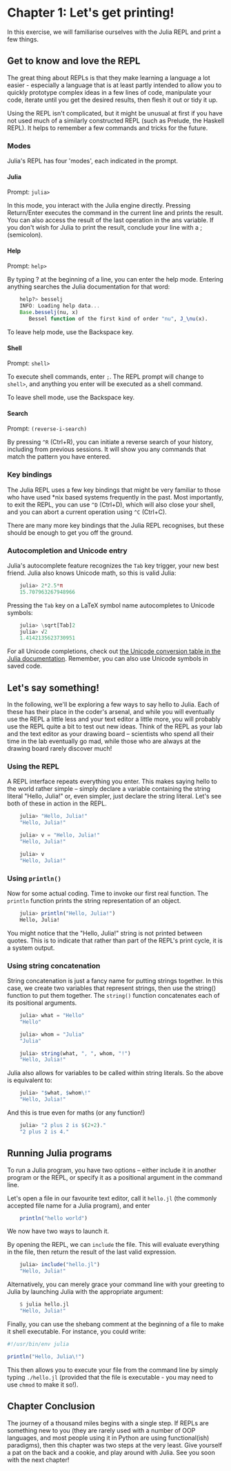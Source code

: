 # Chapter 1: Let's get printing!

In this exercise, we will familiarise ourselves with the Julia REPL and print a few things.

## Get to know and love the REPL

The great thing about REPLs is that they make learning a language a lot easier - especially a language that is at least partly intended to allow you to quickly prototype complex ideas in a few lines of code, manipulate your code, iterate until you get the desired results, then flesh it out or tidy it up.

Using the REPL isn't complicated, but it might be unusual at first if you have not used much of a similarly constructed REPL (such as Prelude, the Haskell REPL). It helps to remember a few commands and tricks for the future.

### Modes

Julia's REPL has four 'modes', each indicated in the prompt.

#### Julia

Prompt: `julia>`

In this mode, you interact with the Julia engine directly. Pressing Return/Enter executes the command in the current line and prints the result. You can also access the result of the last operation in the ans variable. If you don't wish for Julia to print the result, conclude your line with a ; (semicolon).

#### Help

Prompt: `help>`

By typing ? at the beginning of a line, you can enter the help mode. Entering anything searches the Julia documentation for that word:

```julia
    help?> besselj
    INFO: Loading help data...
    Base.besselj(nu, x)
       Bessel function of the first kind of order "nu", J_\nu(x).
```

To leave help mode, use the Backspace key.

#### Shell

Prompt: `shell>`

To execute shell commands, enter `;`. The REPL prompt will change to `shell>`, and anything you enter will be executed as a shell command.

To leave shell mode, use the Backspace key.

#### Search

Prompt: `(reverse-i-search)`

By pressing `^R` (Ctrl+R), you can initiate a reverse search of your history, including from previous sessions. It will show you any commands that match the pattern you have entered.

### Key bindings

The Julia REPL uses a few key bindings that might be very familiar to those who have used *nix based systems frequently in the past. Most importantly, to exit the REPL, you can use `^D` (Ctrl+D), which will also close your shell, and you can abort a current operation using `^C` (Ctrl+C).

There are many more key bindings that the Julia REPL recognises, but these should be enough to get you off the ground.

### Autocompletion and Unicode entry

Julia's autocomplete feature recognizes the `Tab` key trigger, your new best friend. Julia also knows Unicode math, so this is valid Julia:

```julia
    julia> 2*2.5*π
    15.707963267948966
```

Pressing the `Tab` key on a LaTeX symbol name autocompletes to Unicode symbols:

```julia
    julia> \sqrt[Tab]2
    julia> √2
    1.4142135623730951
```

For all Unicode completions, check out [the Unicode conversion table in the Julia documentation](https://docs.julialang.org/en/latest/manual/unicode-input/#Unicode-Input-1). Remember, you can also use Unicode symbols in saved code.

## Let's say something!

In the following, we'll be exploring a few ways to say hello to Julia. Each of these has their place in the coder's arsenal, and while you will eventually use the REPL a little less and your text editor a little more, you will probably use the REPL quite a bit to test out new ideas. Think of the REPL as your lab and the text editor as your drawing board – scientists who spend all their time in the lab eventually go mad, while those who are always at the drawing board rarely discover much!

### Using the REPL

A REPL interface repeats everything you enter. This makes saying hello to the world rather simple – simply declare a variable containing the string literal "Hello, Julia!" or, even simpler, just declare the string literal. Let's see both of these in action in the REPL.

```julia
    julia> "Hello, Julia!"
    "Hello, Julia!"

    julia> v = "Hello, Julia!"
    "Hello, Julia!"

    julia> v
    "Hello, Julia!"
```

### Using `println()`

Now for some actual coding. Time to invoke our first real function. The `println` function prints the string representation of an object.

```julia
    julia> println("Hello, Julia!")
    Hello, Julia!
```

You might notice that the "Hello, Julia!" string is not printed between quotes. This is to indicate that rather than part of the REPL's print cycle, it is a system output.

### Using string concatenation

String concatenation is just a fancy name for putting strings together. In this case, we create two variables that represent strings, then use the string() function to put them together. The `string()` function concatenates each of its positional arguments.

```julia
    julia> what = "Hello"
    "Hello"

    julia> whom = "Julia"
    "Julia"

    julia> string(what, ", ", whom, "!")
    "Hello, Julia!"
```

Julia also allows for variables to be called within string literals. So the above is equivalent to:

```julia
    julia> "$what, $whom\!"
    "Hello, Julia!"
```

And this is true even for maths (or any function!)

```julia
    julia> "2 plus 2 is $(2+2)."
    "2 plus 2 is 4."
```

## Running Julia programs

To run a Julia program, you have two options – either include it in another program or the REPL, or specify it as a positional argument in the command line.

Let's open a file in our favourite text editor, call it `hello.jl` (the commonly accepted file name for a Julia program), and enter

```julia
	println("hello world")
```

We now have two ways to launch it.

By opening the REPL, we can `include` the file. This will evaluate everything in the file, then return the result of the last valid expression.

```julia
	julia> include("hello.jl")
	"Hello, Julia!"
```

Alternatively, you can merely grace your command line with your greeting to Julia by launching Julia with the appropriate argument:

```julia
    $ julia hello.jl
	"Hello, Julia!"
```

Finally, you can use the shebang comment at the beginning of a file to make it shell executable. For instance, you could write:

```julia
#!/usr/bin/env julia

println("Hello, Julia\!")
```

This then allows you to execute your file from the command line by simply typing `./hello.jl` (provided that the file is executable - you may need to use `chmod` to make it so!).


## Chapter Conclusion

The journey of a thousand miles begins with a single step. If REPLs are something new to you (they are rarely used with a number of OOP languages, and most people using it in Python are using functional(ish) paradigms), then this chapter was two steps at the very least. Give yourself a pat on the back and a cookie, and play around with Julia. See you soon with the next chapter!
